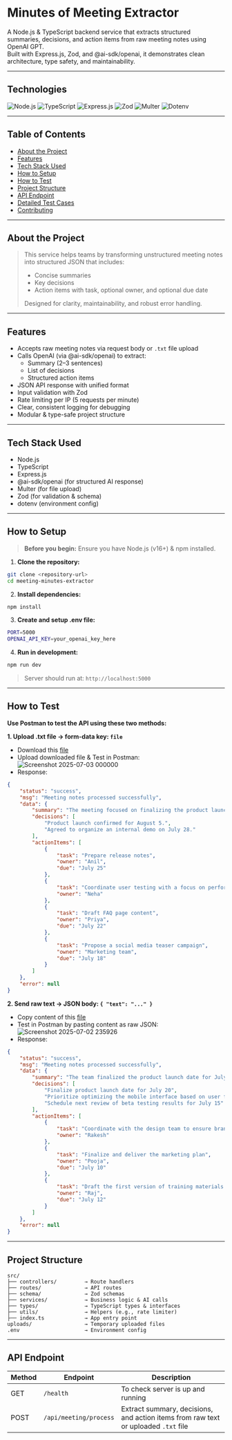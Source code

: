 # Minutes of Meeting Extractor

A Node.js & TypeScript backend service that extracts structured summaries, decisions, and action items from raw meeting notes using OpenAI GPT.  
Built with Express.js, Zod, and @ai-sdk/openai, it demonstrates clean architecture, type safety, and maintainability.

---

## Technologies

![Node.js](https://img.shields.io/badge/Node.js-43853D?style=for-the-badge&logo=node.js&logoColor=white)
![TypeScript](https://img.shields.io/badge/TypeScript-007ACC?style=for-the-badge&logo=typescript&logoColor=white)
![Express.js](https://img.shields.io/badge/Express.js-404D59?style=for-the-badge)
![Zod](https://img.shields.io/badge/Zod-0B7285?style=for-the-badge)
![Multer](https://img.shields.io/badge/Multer-FF6C37?style=for-the-badge)
![Dotenv](https://img.shields.io/badge/Dotenv-ECD53F?style=for-the-badge&logo=dotenv&logoColor=black)

---

## Table of Contents
- [About the Project](#️-about-the-project)
- [Features](#-features)
- [Tech Stack Used](#-tech-stack-used)
- [How to Setup](#-how-to-setup)
- [How to Test](#-how-to-test)
- [Project Structure](#-project-structure)
- [API Endpoint](#-api-endpoint)
- [Detailed Test Cases](#-detailed-test-cases)
- [Contributing](#️-contributing)

---

## About the Project

> This service helps teams by transforming unstructured meeting notes into structured JSON that includes:
> - Concise summaries
> - Key decisions
> - Action items with task, optional owner, and optional due date  
>
> Designed for clarity, maintainability, and robust error handling.

---

## Features
- Accepts raw meeting notes via request body or `.txt` file upload
- Calls OpenAI (via @ai-sdk/openai) to extract:
  - Summary (2–3 sentences)
  - List of decisions
  - Structured action items
- JSON API response with unified format
- Input validation with Zod
- Rate limiting per IP (5 requests per minute)
- Clear, consistent logging for debugging
- Modular & type-safe project structure

---

## Tech Stack Used
- Node.js
- TypeScript
- Express.js
- @ai-sdk/openai (for structured AI response)
- Multer (for file upload)
- Zod (for validation & schema)
- dotenv (environment config)

---

## How to Setup

> **Before you begin:** Ensure you have Node.js (v16+) & npm installed.

1. **Clone the repository:**
```bash
git clone <repository-url>
cd meeting-minutes-extractor
```

2. **Install dependencies:**
```bash
npm install
```

3. **Create and setup .env file:**
```bash
PORT=5000
OPENAI_API_KEY=your_openai_key_here
```

4. **Run in development:**
```bash
npm run dev
```
> Server should run at: `http://localhost:5000`

---

## How to Test
**Use Postman to test the API using these two methods:**

**1. Upload .txt file → form-data key: `file`**
- Download this [file](https://github.com/imkhateeb/meeting-minutes-extractor/blob/master/src/test-cases/file-meeting-notes.txt)
- Upload downloaded file & Test in Postman:
![Screenshot 2025-07-03 000000](https://github.com/user-attachments/assets/0a48bb71-eb1b-4f11-9cfc-0715ae3ebcb7)
- Response:
```json
{
    "status": "success",
    "msg": "Meeting notes processed successfully",
    "data": {
        "summary": "The meeting focused on finalizing the product launch date, assigning tasks for release preparation, and planning user engagement strategies.",
        "decisions": [
            "Product launch confirmed for August 5.",
            "Agreed to organize an internal demo on July 28."
        ],
        "actionItems": [
            {
                "task": "Prepare release notes",
                "owner": "Anil",
                "due": "July 25"
            },
            {
                "task": "Coordinate user testing with a focus on performance metrics",
                "owner": "Neha"
            },
            {
                "task": "Draft FAQ page content",
                "owner": "Priya",
                "due": "July 22"
            },
            {
                "task": "Propose a social media teaser campaign",
                "owner": "Marketing team",
                "due": "July 18"
            }
        ]
    },
    "error": null
}
```

**2. Send raw text → JSON body: `{ "text": "..." }`**
- Copy content of this [file](https://github.com/imkhateeb/meeting-minutes-extractor/blob/master/src/test-cases/text-meeting-notes.txt)
- Test in Postman by pasting content as raw JSON:
  ![Screenshot 2025-07-02 235926](https://github.com/user-attachments/assets/39006b2c-87a9-48f8-bfe0-8263e9ec3af3)
- Response:
```json
{
    "status": "success",
    "msg": "Meeting notes processed successfully",
    "data": {
        "summary": "The team finalized the product launch date for July 20 and discussed key tasks related to the launch, including brand consistency, marketing plans, and mobile interface optimization. They also scheduled a review of beta testing results for July 15.",
        "decisions": [
            "Finalize product launch date for July 20",
            "Prioritize optimizing the mobile interface based on user feedback",
            "Schedule next review of beta testing results for July 15"
        ],
        "actionItems": [
            {
                "task": "Coordinate with the design team to ensure brand consistency",
                "owner": "Rakesh"
            },
            {
                "task": "Finalize and deliver the marketing plan",
                "owner": "Pooja",
                "due": "July 10"
            },
            {
                "task": "Draft the first version of training materials for customer support teams",
                "owner": "Raj",
                "due": "July 12"
            }
        ]
    },
    "error": null
}
```
---

## Project Structure

```plaintext
src/
├── controllers/         → Route handlers
├── routes/              → API routes
├── schema/              → Zod schemas
├── services/            → Business logic & AI calls
├── types/               → TypeScript types & interfaces
├── utils/               → Helpers (e.g., rate limiter)
├── index.ts             → App entry point
uploads/                 → Temporary uploaded files
.env                     → Environment config
```

---

## API Endpoint

| Method | Endpoint                | Description                                                               |
|-------|-------------------------|---------------------------------------------------------------------------|
| GET | `/health` | To check server is up and running |
| POST  | `/api/meeting/process`  | Extract summary, decisions, and action items from raw text or uploaded `.txt` file |


